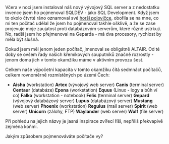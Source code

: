 <!-- dcterms:identifier = riderweblog#186 -->
<!-- dcterms:title = Jak říkáte svému počítači? -->
<!-- dcterms:abstract = Každý počítač se nějak jmenuje. Je ten váš OEMCOMPUTER nebo MILÁŠEK? -->
<!-- np9:categoryId = 1 -->
<!-- x4w:category = Koně -->
<!-- np9:authorId = 1 -->
<!-- np9:authorEmail = michal.valasek@altairis.cz -->
<!-- dcterms:creator = Michal Altair Valášek -->
<!-- dcterms:created = 2004-12-05T19:14:50.43+01:00 -->
<!-- dcterms:date = 2004-12-05T19:14:50.43+01:00 -->

Včera v noci jsem instaloval náš nový vývojový SQL server a z nedostatku invence jsem ho pojmenoval SQLDEV - jako SQL Development. Když jsem to okolo čtvrté ráno oznamoval své [horší polovičce](http://www.bestijka.cz/), obořila se na mne, co mi ten počítač udělal že jsem ho pojmenoval takhle ošklivě, a že se zase projevuje moje zaujatost proti databázovým serverům, které různě ustrkuji. No, radši jsem ho přejmenoval na Geparda - má dva procesory, rychlost by měla být slušná.

Dokud jsem měl jenom jeden počítač, jmenoval se obligátně ALTAIR. Od té doby se ovšem řady našich křemíkových souputníků značně rozrostly - jenom doma jich v tomto okamžiku máme v aktivním provozu šest.

Celkem naše výpočetní kapacita v tomto okamžiku čítá sedmnáct počítačů, celkem rovnoměrně rozmístěných po území Čech:

*   **Aisha** (workstation) 
    **Artex** (vývojový web server) 
    **Canis** (terminal server) 
    **Centaur** (databáze) 
    **Epona** (workstation) 
    **Equus** (Linux - logy a bůh ví co) 
    **Falko** (workstation - notebook) 
    **Felis** (terminal server) 
    **Gepard** (vývojový databázový server) 
    **Lupus** (databázový server) 
    **Mustang** (web server) 
    **Phoenix** (workstation) 
    **Regulus** (mail server) 
    **Spirit** (web server) 
    **Unicorn** (zálohy, FTP) 
    **Waylander** (web server) 
    **Wolf** (file server)

Při pohledu na jejich názvy je jasná inspirace zvířecí říší, nepříliš překvapivě zejména koňmi.

Jakým způsobem pojmenováváte počítače vy? 